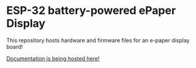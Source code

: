 # ESP-32 battery-powered ePaper Display

This repository hosts hardware and firmware files for an e-paper display board!

[Documentation is being hosted here!](https://hamuelbones.github.io/e-e-paper/)

